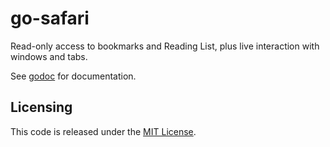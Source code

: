 
go-safari
=========

Read-only access to bookmarks and Reading List, plus live interaction with windows and tabs.

See [godoc][godoc] for documentation.

Licensing
---------

This code is released under the [MIT License][mit].

[godoc]: https://godoc.org/pkg/gogs.deanishe.net/deanishe/go-safari.git
[mit]: ./LICENCE.txt
